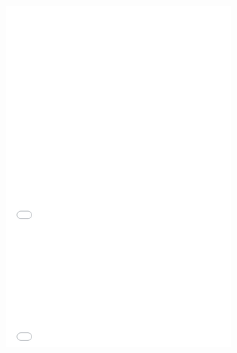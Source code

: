 
<iframe height='500' scrolling='no' title='Bar Graph' src='//codepen.io/team/carbon/embed/OzBKKN/?height=265&theme-id=30962default-tab=js,result&embed-version=2' frameborder='no' allowtransparency='true' allowfullscreen='true' style='width: 100%;'>See the Pen <a href='https://codepen.io/team/carbon/pen/OzBKKN/'>Bar Graph</a> by Carbon Design System (<a href='https://codepen.io/carbon'>@carbon</a>) on <a href='https://codepen.io'>CodePen</a>.
</iframe>

<iframe height='265' scrolling='no' title='Grouped Bar Graph' src='//codepen.io/team/carbon/embed/QaJYpg/?height=265&theme-id=30962default-tab=js,result&embed-version=2' frameborder='no' allowtransparency='true' allowfullscreen='true' style='width: 100%;'>See the Pen <a href='https://codepen.io/team/carbon/pen/QaJYpg/'>Grouped Bar Graph</a> by Carbon Design System (<a href='https://codepen.io/carbon'>@carbon</a>) on <a href='https://codepen.io'>CodePen</a>.
</iframe>
